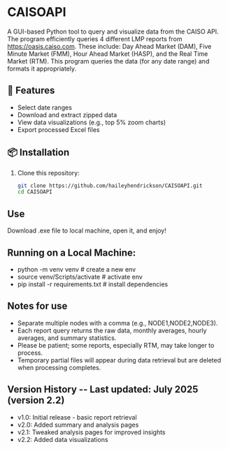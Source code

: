 # CAISOAPI

A GUI-based Python tool to query and visualize data from the CAISO API. The program efficiently queries 4 different LMP reports from https://oasis.caiso.com. These include: Day Ahead Market (DAM), Five Minute Market (FMM), Hour Ahead Market (HASP), and the Real Time Market (RTM). This program queries the data (for any date range) and formats it appropriately.  

## 🔧 Features
- Select date ranges
- Download and extract zipped data
- View data visualizations (e.g., top 5% zoom charts)
- Export processed Excel files

## 📦 Installation

1. Clone this repository:
   ```bash
   git clone https://github.com/haileyhendrickson/CAISOAPI.git
   cd CAISOAPI

## Use
Download .exe file to local machine, open it, and enjoy!

## Running on a Local Machine:
- python -m venv venv  # create a new env
- source venv/Scripts/activate  # activate env
- pip install -r requirements.txt  # install dependencies


## Notes for use 
- Separate multiple nodes with a comma (e.g., NODE1,NODE2,NODE3).
- Each report query returns the raw data, monthly averages, hourly averages, and summary statistics.
- Please be patient; some reports, especially RTM, may take longer to process.
- Temporary partial files will appear during data retrieval but are deleted when processing completes.


## Version History -- Last updated: July 2025 (version 2.2) 
- v1.0: Initial release - basic report retrieval
- v2.0: Added summary and analysis pages
- v2.1: Tweaked analysis pages for improved insights
- v2.2: Added data visualizations

